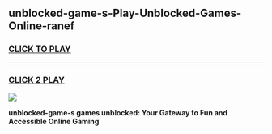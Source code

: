 
## unblocked-game-s-Play-Unblocked-Games-Online-ranef
<h3>
<a href="https://premium76.site?title=unblocked-game-s&ref=24A">CLICK TO PLAY</a></h3>
<hr>

<h3>
<a href="https://premium76.site?title=unblocked-game-s&ref=24A">CLICK 2 PLAY</a>
  
</h3>

<a href="https://premium76.site?title=unblocked-game-s&ref=24A"><img src="https://clearcache.store/games.png"></a>


**unblocked-game-s games unblocked: Your Gateway to Fun and Accessible Online Gaming**
